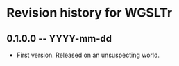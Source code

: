 # Revision history for WGSLTr

## 0.1.0.0 -- YYYY-mm-dd

* First version. Released on an unsuspecting world.
